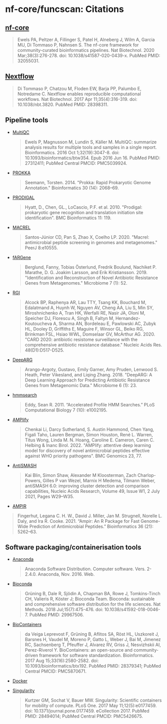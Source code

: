 # nf-core/funcscan: Citations

## [nf-core](https://pubmed.ncbi.nlm.nih.gov/32055031/)

> Ewels PA, Peltzer A, Fillinger S, Patel H, Alneberg J, Wilm A, Garcia MU, Di Tommaso P, Nahnsen S. The nf-core framework for community-curated bioinformatics pipelines. Nat Biotechnol. 2020 Mar;38(3):276-278. doi: 10.1038/s41587-020-0439-x. PubMed PMID: 32055031.

## [Nextflow](https://pubmed.ncbi.nlm.nih.gov/28398311/)

> Di Tommaso P, Chatzou M, Floden EW, Barja PP, Palumbo E, Notredame C. Nextflow enables reproducible computational workflows. Nat Biotechnol. 2017 Apr 11;35(4):316-319. doi: 10.1038/nbt.3820. PubMed PMID: 28398311.

## Pipeline tools

- [MultiQC](https://pubmed.ncbi.nlm.nih.gov/27312411/)
  > Ewels P, Magnusson M, Lundin S, Käller M. MultiQC: summarize analysis results for multiple tools and samples in a single report. Bioinformatics. 2016 Oct 1;32(19):3047-8. doi: 10.1093/bioinformatics/btw354. Epub 2016 Jun 16. PubMed PMID: 27312411; PubMed Central PMCID: PMC5039924.

* [PROKKA](https://doi.org/10.1093/bioinformatics/btu153)

  > Seemann, Torsten. 2014. "Prokka: Rapid Prokaryotic Genome Annotation." Bioinformatics 30 (14): 2068–69.

* [PRODIGAL](https://doi.org/10.1186/1471-2105-11-119)

  > Hyatt, D., Chen, GL., LoCascio, P.F. et al. 2010. "Prodigal: prokaryotic gene recognition and translation initiation site identification". BMC Bioinformatics 11: 119.

* [MACREL](https://doi.org/10.7717/peerj.10555)

  > Santos-Júnior CD, Pan S, Zhao X, Coelho LP. 2020. "Macrel: antimicrobial peptide screening in genomes and metagenomes." PeerJ 8:e10555.

* [fARGene](https://doi.org/10.1186/s40168-019-0670-1)

  > Berglund, Fanny, Tobias Österlund, Fredrik Boulund, Nachiket P. Marathe, D. G. Joakim Larsson, and Erik Kristiansson. 2019. "Identification and Reconstruction of Novel Antibiotic Resistance Genes from Metagenomes." Microbiome 7 (1): 52.

* [RGI](https://doi.org/10.1093/nar/gkz935)

  > Alcock BP, Raphenya AR, Lau TTY, Tsang KK, Bouchard M, Edalatmand A, Huynh W, Nguyen AV, Cheng AA, Liu S, Min SY, Miroshnichenko A, Tran HK, Werfalli RE, Nasir JA, Oloni M, Speicher DJ, Florescu A, Singh B, Faltyn M, Hernandez-Koutoucheva A, Sharma AN, Bordeleau E, Pawlowski AC, Zubyk HL, Dooley D, Griffiths E, Maguire F, Winsor GL, Beiko RG, Brinkman FSL, Hsiao WWL, Domselaar GV, McArthur AG. 2020. "CARD 2020: antibiotic resistome surveillance with the comprehensive antibiotic resistance database." Nucleic Acids Res. 48(D1):D517-D525.

* [DeepARG](https://doi.org/10.1186/s40168-018-0401-z)

  > Arango-Argoty, Gustavo, Emily Garner, Amy Pruden, Lenwood S. Heath, Peter Vikesland, and Liqing Zhang. 2018. "DeepARG: A Deep Learning Approach for Predicting Antibiotic Resistance Genes from Metagenomic Data." Microbiome 6 (1): 23.

* [hmmsearch](https://doi.org/10.1371/journal.pcbi.1002195.)

  > Eddy, Sean R. 2011. “Accelerated Profile HMM Searches.” PLoS Computational Biology 7 (10): e1002195.

* [AMPlify](https://doi.org/10.1186/s12864-022-08310-4)

  > Chenkai Li, Darcy Sutherland, S. Austin Hammond, Chen Yang, Figali Taho, Lauren Bergman, Simon Houston, René L. Warren, Titus Wong, Linda M. N. Hoang, Caroline E. Cameron, Caren C. Helbing & Inanc Birol. 2022. "AMPlify: attentive deep learning model for discovery of novel antimicrobial peptides effective against WHO priority pathogens". BMC Genomics 23, 77.

* [AntiSMASH](https://doi.org/10.1093/nar/gkab335)

  > Kai Blin, Simon Shaw, Alexander M Kloosterman, Zach Charlop-Powers, Gilles P van Wezel, Marnix H Medema, Tilmann Weber, antiSMASH 6.0: improving cluster detection and comparison capabilities, Nucleic Acids Research, Volume 49, Issue W1, 2 July 2021, Pages W29–W35.

* [AMPIR](https://doi.org/10.1093/bioinformatics/btaa653.)

> Fingerhut, Legana C. H. W., David J. Miller, Jan M. Strugnell, Norelle L. Daly, and Ira R. Cooke. 2021. “Ampir: An R Package for Fast Genome-Wide Prediction of Antimicrobial Peptides.” Bioinformatics 36 (21): 5262–63.

## Software packaging/containerisation tools

- [Anaconda](https://anaconda.com)

  > Anaconda Software Distribution. Computer software. Vers. 2-2.4.0. Anaconda, Nov. 2016. Web.

- [Bioconda](https://pubmed.ncbi.nlm.nih.gov/29967506/)

  > Grüning B, Dale R, Sjödin A, Chapman BA, Rowe J, Tomkins-Tinch CH, Valieris R, Köster J; Bioconda Team. Bioconda: sustainable and comprehensive software distribution for the life sciences. Nat Methods. 2018 Jul;15(7):475-476. doi: 10.1038/s41592-018-0046-7. PubMed PMID: 29967506.

- [BioContainers](https://pubmed.ncbi.nlm.nih.gov/28379341/)

  > da Veiga Leprevost F, Grüning B, Aflitos SA, Röst HL, Uszkoreit J, Barsnes H, Vaudel M, Moreno P, Gatto L, Weber J, Bai M, Jimenez RC, Sachsenberg T, Pfeuffer J, Alvarez RV, Griss J, Nesvizhskii AI, Perez-Riverol Y. BioContainers: an open-source and community-driven framework for software standardization. Bioinformatics. 2017 Aug 15;33(16):2580-2582. doi: 10.1093/bioinformatics/btx192. PubMed PMID: 28379341; PubMed Central PMCID: PMC5870671.

- [Docker](https://dl.acm.org/doi/10.5555/2600239.2600241)

- [Singularity](https://pubmed.ncbi.nlm.nih.gov/28494014/)
  > Kurtzer GM, Sochat V, Bauer MW. Singularity: Scientific containers for mobility of compute. PLoS One. 2017 May 11;12(5):e0177459. doi: 10.1371/journal.pone.0177459. eCollection 2017. PubMed PMID: 28494014; PubMed Central PMCID: PMC5426675.
